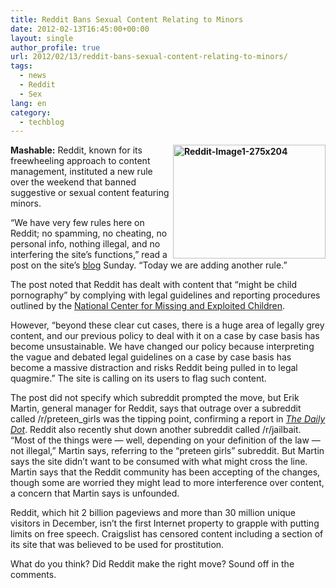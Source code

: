 ```yaml
---
title: Reddit Bans Sexual Content Relating to Minors
date: 2012-02-13T16:45:00+00:00
layout: single
author_profile: true
url: 2012/02/13/reddit-bans-sexual-content-relating-to-minors/
tags:
  - news
  - Reddit
  - Sex
lang: en
category: 
  - techblog
---
```

**[<img title="Reddit-Image1-275x204" border="0" alt="Reddit-Image1-275x204" align="right" src="http://lh5.ggpht.com/-Nwam7e-WsoQ/Tzk3GGTXCeI/AAAAAAAAEvg/KK_ZAiDnvu4/Reddit-Image1-275x204_thumb.jpg?imgmax=800" width="244" height="182" />](http://lh4.ggpht.com/-Y-ovaw-WtAI/Tzk3C5z3FdI/AAAAAAAAEvY/cz4MEDKeTXA/s1600-h/Reddit-Image1-275x204%25255B2%25255D.jpg)Mashable:** Reddit, known for its freewheeling approach to content management, instituted a new rule over the weekend that banned suggestive or sexual content featuring minors. 

“We have very few rules here on Reddit; no spamming, no cheating, no personal info, nothing illegal, and no interfering the site’s functions,” read a post on the site’s [blog](http://www.reddit.com/r/blog/comments/pmj7f/a_necessary_change_in_policy/) Sunday. “Today we are adding another rule.” 

The post noted that Reddit has dealt with content that “might be child pornography” by complying with legal guidelines and reporting procedures outlined by the [National Center for Missing and Exploited Children](http://www.missingkids.com/missingkids/servlet/PageServlet?PageId=1504). 

However, “beyond these clear cut cases, there is a huge area of legally grey content, and our previous policy to deal with it on a case by case basis has become unsustainable. We have changed our policy because interpreting the vague and debated legal guidelines on a case by case basis has become a massive distraction and risks Reddit being pulled in to legal quagmire.” The site is calling on its users to flag such content. 

The post did not specify which subreddit prompted the move, but Erik Martin, general manager for Reddit, says that outrage over a subreddit called /r/preteen_girls was the tipping point, confirming a report in _[The Daily Dot](http://www.dailydot.com/news/reddit-digest-february-13-child-porn-aftermath/)_. Reddit also recently shut down another subreddit called /r/jailbait. “Most of the things were — well, depending on your definition of the law — not illegal,” Martin says, referring to the “preteen girls” subreddit. But Martin says the site didn’t want to be consumed with what might cross the line. Martin says that the Reddit community has been accepting of the changes, though some are worried they might lead to more interference over content, a concern that Martin says is unfounded. 

Reddit, which hit 2 billion pageviews and more than 30 million unique visitors in December, isn’t the first Internet property to grapple with putting limits on free speech. Craigslist has censored content including a section of its site that was believed to be used for prostitution. 

What do you think? Did Reddit make the right move? Sound off in the comments.